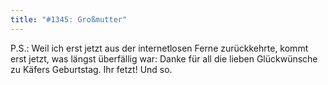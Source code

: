 ```yaml
---
title: "#1345: Großmutter"
---
```


P.S.:
Weil ich erst jetzt aus der internetlosen Ferne zurückkehrte, kommt erst jetzt, was längst überfällig war:
Danke für all die lieben Glückwünsche zu Käfers Geburtstag.
Ihr fetzt!
Und so.
